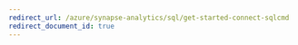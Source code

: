 ```yaml
---
redirect_url: /azure/synapse-analytics/sql/get-started-connect-sqlcmd
redirect_document_id: true
---
```

